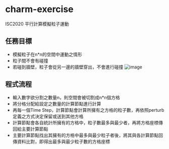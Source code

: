 # charm-exercise
ISC2020 平行計算模擬粒子運動
## 任務目標
- 模擬粒子在n*n的空間中運動之情形
- 粒子間不會有碰撞
- 若碰到牆壁，粒子會從另一邊的牆壁穿出，不會進行碰撞
![image](https://i.imgur.com/t74MAdr.png)
## 程式流程
- 輸入數字欲分割之數量n，則空間會被切割成n*n個方格
- 將分格分配給設定之數量的計算節點進行計算
- 再每一個Time Step，計算節點會計算所擁有之方格的粒子數，再依照perturb定義之方式決定保留或送到其他方格
- 計算節點會各自統計所擁有的方格中，粒子數最多與最少者，再將方格座標傳回給主要計算節點
- 主要計算節點找出其擁有的方格中最多與最少粒子者後，將其與各計算節點回傳資料比對，即得出最多與最少粒子數的方格座標
